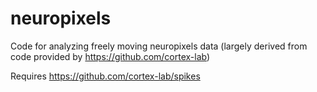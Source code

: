 # neuropixels
Code for analyzing freely moving neuropixels data (largely derived from code provided by https://github.com/cortex-lab)

Requires
https://github.com/cortex-lab/spikes
